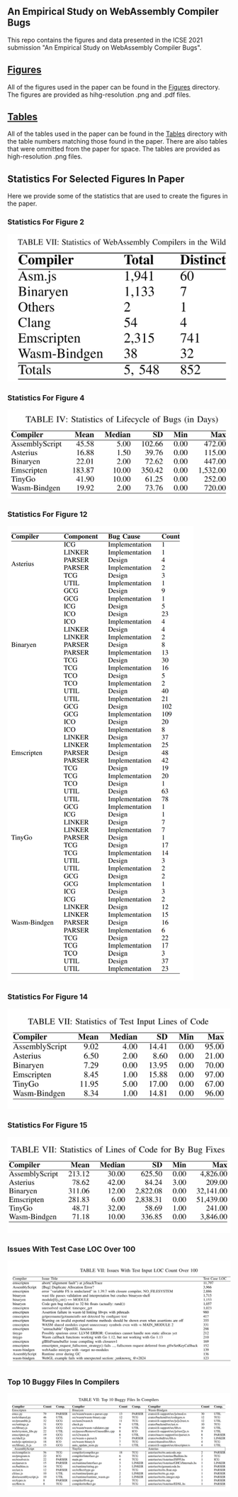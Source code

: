 ## An Empirical Study on WebAssembly Compiler Bugs

This repo contains the figures and data presented in the ICSE 2021 submission "An Empirical Study on WebAssembly Compiler Bugs".

## [Figures](https://github.com/wasm-compiler-bugs/wasm-compiler-bugs.github.io/tree/master/Figures)
All of the figures used in the paper can be found in the [Figures](https://github.com/wasm-compiler-bugs/wasm-compiler-bugs.github.io/tree/master/Figures)
directory. The figures are provided as hihg-resolution .png and .pdf files.

## [Tables](https://github.com/wasm-compiler-bugs/wasm-compiler-bugs.github.io/tree/master/Tables)
All of the tables used in the paper can be found in the [Tables](https://github.com/wasm-compiler-bugs/wasm-compiler-bugs.github.io/tree/master/Tables) directory with the table numbers matching those found in the paper. There are also tables that were ommitted from the paper for space. The tables are provided as high-resolution .png files.

## Statistics For Selected Figures In Paper
Here we provide some of the statistics that are used to create the figures in the paper.

### Statistics For Figure 2
![Statistics For Figure 2](https://github.com/wasm-compiler-bugs/wasm-compiler-bugs.github.io/raw/master/Tables/Statistics-Of-WebAssembly-Compilers-In-The-Wild.PNG)

###  Statistics For Figure 4
![Statistics For Figure 4](https://github.com/wasm-compiler-bugs/wasm-compiler-bugs.github.io/raw/master/Tables/Statistics-of-Lifecycle-of-Bugs-In-Days.PNG)

### Statistics For Figure 12
![Statistics For Figure 12](https://github.com/wasm-compiler-bugs/wasm-compiler-bugs.github.io/raw/master/Tables/Statistics-For-Figure-12.PNG)

### Statistics For Figure 14
![Statistics For Figure 14](https://github.com/wasm-compiler-bugs/wasm-compiler-bugs.github.io/raw/master/Tables/Statistics-of-Test-input-Lines-of-Code.PNG)

### Statistics For Figure 15
![Statistics For Figure 15](https://github.com/wasm-compiler-bugs/wasm-compiler-bugs.github.io/raw/master/Tables/Statistics-of-Lines-of-Code-For-Bug-Fixes.PNG)

### Issues With Test Case LOC Over 100
![Issues With Test Case LOC Over 100](https://github.com/wasm-compiler-bugs/wasm-compiler-bugs.github.io/raw/master/Tables/Issues-With-Test-Input-LOC-Count-Over-100.PNG)

### Top 10 Buggy Files In Compilers
![Top 10 Buggy Files In Compilers](https://github.com/wasm-compiler-bugs/wasm-compiler-bugs.github.io/raw/master/Tables/Top-10-Buggy-Files.PNG)

